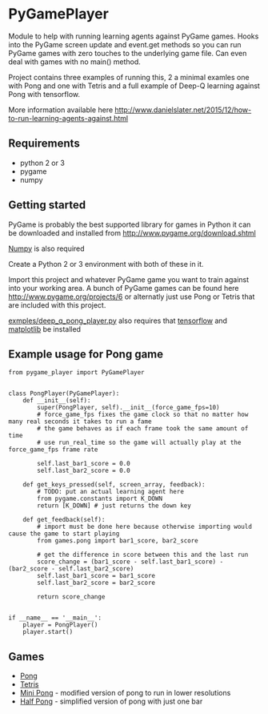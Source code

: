 # PyGamePlayer
Module to help with running learning agents against PyGame games. Hooks into the PyGame screen update and event.get methods so you can run PyGame games with zero touches to the underlying game file. Can even deal with games with no main() method.

Project contains three examples of running this, 2 a minimal examles one with Pong and one with Tetris and a full example of Deep-Q learning against Pong with tensorflow.

More information available here http://www.danielslater.net/2015/12/how-to-run-learning-agents-against.html

Requirements
----------
- python 2 or 3
- pygame
- numpy

Getting started
-----------
PyGame is probably the best supported library for games in Python it can be downloaded and installed from http://www.pygame.org/download.shtml

[Numpy](http://www.scipy.org/scipylib/download.html) is also required

Create a Python 2 or 3 environment with both of these in it.

Import this project and whatever PyGame game you want to train against into your working area. A bunch of PyGame games can be found here http://www.pygame.org/projects/6 or alternatly just use Pong or Tetris that are included with this project.

[exmples/deep_q_pong_player.py](https://github.com/DanielSlater/PyGamePlayer/blob/master/examples/deep_q_pong_player.py) also requires that [tensorflow](https://www.tensorflow.org/versions/r0.8/get_started/os_setup.html) and [matplotlib](http://matplotlib.org/users/installing.html) be installed

Example usage for Pong game
-----------
```
from pygame_player import PyGamePlayer


class PongPlayer(PyGamePlayer):
    def __init__(self):
        super(PongPlayer, self).__init__(force_game_fps=10) 
        # force_game_fps fixes the game clock so that no matter how many real seconds it takes to run a fame 
        # the game behaves as if each frame took the same amount of time
        # use run_real_time so the game will actually play at the force_game_fps frame rate
        
        self.last_bar1_score = 0.0
        self.last_bar2_score = 0.0

    def get_keys_pressed(self, screen_array, feedback):
        # TODO: put an actual learning agent here
        from pygame.constants import K_DOWN
        return [K_DOWN] # just returns the down key

    def get_feedback(self):
        # import must be done here because otherwise importing would cause the game to start playing
        from games.pong import bar1_score, bar2_score

        # get the difference in score between this and the last run
        score_change = (bar1_score - self.last_bar1_score) - (bar2_score - self.last_bar2_score)
        self.last_bar1_score = bar1_score
        self.last_bar2_score = bar2_score

        return score_change


if __name__ == '__main__':
    player = PongPlayer()
    player.start()
```

Games
--------
- [Pong](https://github.com/DanielSlater/PyGamePlayer/blob/master/games/pong.py)
- [Tetris](https://github.com/DanielSlater/PyGamePlayer/blob/master/games/tetris.py)
- [Mini Pong](https://github.com/DanielSlater/PyGamePlayer/blob/master/games/mini_pong.py) - modified version of pong to run in lower resolutions
- [Half Pong](https://github.com/DanielSlater/PyGamePlayer/blob/master/games/half_pong.py) - simplified version of pong with just one bar 